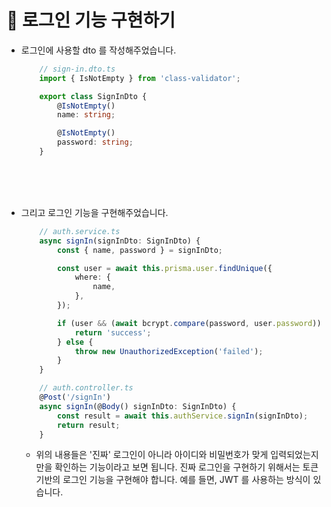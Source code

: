 # 🔔 로그인 기능 구현하기

- 로그인에 사용할 dto 를 작성해주었습니다.
    ```ts
        // sign-in.dto.ts
        import { IsNotEmpty } from 'class-validator';

        export class SignInDto {
            @IsNotEmpty()
            name: string;

            @IsNotEmpty()
            password: string;
        }
    ```
    <br/><br/><br/>

- 그리고 로그인 기능을 구현해주었습니다. 
    ```ts
        // auth.service.ts
        async signIn(signInDto: SignInDto) {
            const { name, password } = signInDto;

            const user = await this.prisma.user.findUnique({
                where: {
                    name,
                },
            });

            if (user && (await bcrypt.compare(password, user.password))) {
                return 'success';
            } else {
                throw new UnauthorizedException('failed');
            }
        }
    ```
    ```ts
        // auth.controller.ts
        @Post('/signIn')
        async signIn(@Body() signInDto: SignInDto) {
            const result = await this.authService.signIn(signInDto);
            return result;
        }
    ```
    - 위의 내용들은 '진짜' 로그인이 아니라 아이디와 비밀번호가 맞게 입력되었는지만을 확인하는 기능이라고 보면 됩니다. 진짜 로그인을 구현하기 위해서는 토큰 기반의 로그인 기능을 구현해야 합니다. 예를 들면, JWT 를 사용하는 방식이 있습니다. 